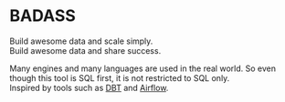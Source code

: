 # BADASS

Build awesome data and scale simply.  
Build awesome data and share success.  

Many engines and many languages are used in the real world. So even though this tool is SQL first, it is not restricted to SQL only.  
Inspired by tools such as [DBT](https://github.com/dbt-labs/dbt-core) and [Airflow](https://airflow.apache.org/).  



